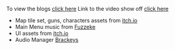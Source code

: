 To view the blogs [click here](https://github.com/darkogoluza/GMD1-Game/tree/main/Blogs)
Link to the video show off [click here](https://youtu.be/mbLSNBzxtyM)

* Map tile set, guns, characters assets from [itch.io](https://laplas-games-inc.itch.io/top-down-shooter-asset-pack)
* Main Menu music from [Fuzzeke](https://www.youtube.com/watch?v=y3pGVWZTo6w)
* UI assets from [itch.io](https://wenrexa.itch.io/ui-different03)
* Audio Manager [Brackeys](https://www.youtube.com/watch?v=6OT43pvUyfY)